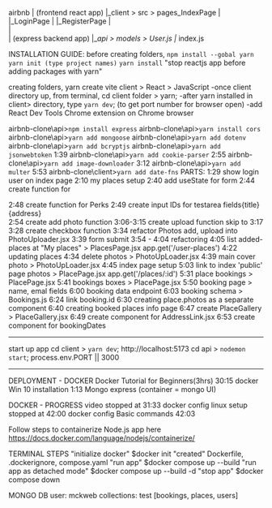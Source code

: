 airbnb
  | (frontend react app)
  |_client > src > pages_IndexPage
  |                     |_LoginPage
  |                     |_RegisterPage
  |     
  |                      
  |  (express backend app) 
  |__api > models > User.js
        |_ index.js


INSTALLATION GUIDE:
before creating folders,
`npm install --gobal yarn` 
`yarn init (type project names)`
`yarn install`
"stop reactjs app before adding packages with yarn"

creating folders,
yarn create vite client > React > JavaScript
-once client directory up, from terminal, cd client folder > yarn;
-after yarn installed in client> directory, type `yarn dev`; (to get port number for browser open)
-add React Dev Tools Chrome extension on Chrome browser

airbnb-clone\api>`npm install express` 
airbnb-clone\api>`yarn install cors`
airbnb-clone\api>`yarn add mongoose`
airbnb-clone\api>`yarn add dotenv`
airbnb-clone\api>`yarn add bcryptjs`
airbnb-clone\api>`yarn add jsonwebtoken`
1:39 airbnb-clone\api>`yarn add cookie-parser`
2:55 airbnb-clone\api>`yarn add image-downloader`
3:12 airbnb-clone\api>`yarn add multer`
5:53 airbnb-clone\client>`yarn add date-fns`
PARTS:
1:29 show login user on index page
2:10 my places setup
2:40 add useState for form
2:44 create function for <div>
2:48 create function for Perks
2:49 create input IDs for testarea fields{title}{address}                                       
2:54 create add photo function
3:06-3:15 create upload function skip to 3:17
3:28 create checkbox function
3:34 refactor Photos add, upload into PhotoUploader.jsx
3:39 form submit 
3:54 - 4:04 refactoring
4:05 list added-places at "My places" > PlacesPage.jsx
      app.get('/user-places')
4:22 updating places 
4:34 delete photos > PhotoUpLoader.jsx
4:39 main cover photo > PhotoUpLoader.jsx
4:45 index page setup
5:03 link to index 'public' page photos > PlacePage.jsx
      app.get('/places/:id')
5:31 place bookings > PlacePage.jsx 
5:41 bookings boxes > PlacePage.jsx
5:50 booking page > name, emal fields
6:00 booking data endpoint
6:03 booking schema > Bookings.js
6:24 link booking.id
6:30 creating place.photos as a separate component
6:40 creating booked places info page
6:47 create PlaceGallery > PlaceGallery.jsx
6:49 create component for AddressLink.jsx
6:53 create component for bookingDates

______________________________________________________
start up app
cd client > `yarn dev`;
http://localhost:5173
cd api > `nodemon start`;
process.env.PORT || 3000
______________________________________________________

DEPLOYMENT - DOCKER
Docker Tutorial for Beginners(3hrs)
30:15 docker Win 10 installation
1:13 Mongo express (container = mongo UI)

DOCKER - PROGRESS 
video stopped at 31:33 docker config
linux setup stopped at 42:00 docker config
Basic commands 42:03

Follow steps to containerize Node.js app here
https://docs.docker.com/language/nodejs/containerize/

TERMINAL STEPS
"initialize docker" $docker init
"created" Dockerfile, .dockerignore, compose.yaml
"run app" $docker compose up --build
"run app as detached mode" $docker compose up --build -d
"stop app" $docker compose down

MONGO DB 
user: mckweb
collections: test [bookings, places, users]


